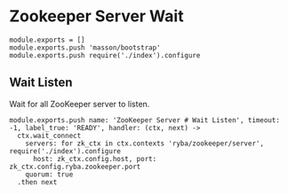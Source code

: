 
# Zookeeper Server Wait

    module.exports = []
    module.exports.push 'masson/bootstrap'
    module.exports.push require('./index').configure

## Wait Listen

Wait for all ZooKeeper server to listen.

    module.exports.push name: 'ZooKeeper Server # Wait Listen', timeout: -1, label_true: 'READY', handler: (ctx, next) ->
      ctx.wait_connect
        servers: for zk_ctx in ctx.contexts 'ryba/zookeeper/server', require('./index').configure
          host: zk_ctx.config.host, port: zk_ctx.config.ryba.zookeeper.port
        quorum: true
      .then next
